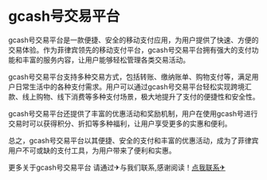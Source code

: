 # gcash号交易平台

gcash号交易平台是一款便捷、安全的移动支付应用，为用户提供了快速、方便的交易体验。作为菲律宾领先的移动支付平台，gcash号交易平台拥有强大的支付功能和丰富的服务内容，让用户能够轻松管理各类交易活动。

gcash号交易平台支持多种交易方式，包括转账、缴纳账单、购物支付等，满足用户日常生活中的各种支付需求。用户可以通过gcash号交易平台轻松实现跨境汇款、线上购物、线下消费等多种支付场景，极大地提升了支付的便捷性和安全性。

gcash号交易平台还提供了丰富的优惠活动和奖励机制，用户在使用gcash号进行交易时可以获得积分、折扣等多种福利，让用户享受更多的实惠和便利。

总之，gcash号交易平台以其便捷、安全的支付和丰富的优惠活动，成为了菲律宾用户不可或缺的支付工具，为用户带来了便利和实惠。

更多关于gcash号交易平台 请通过✈与我们联系,感谢阅读！[点我联系✈](https://m.G208.com)